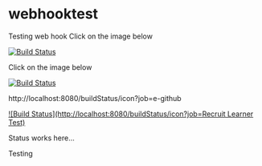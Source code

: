 webhooktest
===========

Testing web hook
Click on the image below

[![Build Status](http://localhost:8080/buildStatus/icon?job=e-github)](http://localhost:8080/buildStatus/icon?job=e-github)

Click on the image below

[![Build Status](http://172.16.1.31:8080/buildStatus/icon?job=e-github)](http://172.16.1.31:8080/buildStatus/icon?job=e-github)

http://localhost:8080/buildStatus/icon?job=e-github


[![Build Status](http://localhost:8080/buildStatus/icon?job=Recruit Learner Test)](http://localhost:8080/buildStatus/icon?job=Recruit%20Learner%20Test/)

Status works here...

Testing
